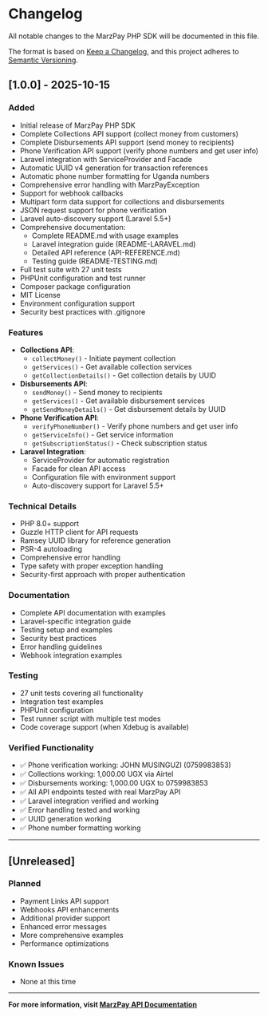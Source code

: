 # Changelog

All notable changes to the MarzPay PHP SDK will be documented in this file.

The format is based on [Keep a Changelog](https://keepachangelog.com/en/1.0.0/),
and this project adheres to [Semantic Versioning](https://semver.org/spec/v2.0.0.html).

## [1.0.0] - 2025-10-15

### Added
- Initial release of MarzPay PHP SDK
- Complete Collections API support (collect money from customers)
- Complete Disbursements API support (send money to recipients)
- Phone Verification API support (verify phone numbers and get user info)
- Laravel integration with ServiceProvider and Facade
- Automatic UUID v4 generation for transaction references
- Automatic phone number formatting for Uganda numbers
- Comprehensive error handling with MarzPayException
- Support for webhook callbacks
- Multipart form data support for collections and disbursements
- JSON request support for phone verification
- Laravel auto-discovery support (Laravel 5.5+)
- Comprehensive documentation:
  - Complete README.md with usage examples
  - Laravel integration guide (README-LARAVEL.md)
  - Detailed API reference (API-REFERENCE.md)
  - Testing guide (README-TESTING.md)
- Full test suite with 27 unit tests
- PHPUnit configuration and test runner
- Composer package configuration
- MIT License
- Environment configuration support
- Security best practices with .gitignore

### Features
- **Collections API**:
  - `collectMoney()` - Initiate payment collection
  - `getServices()` - Get available collection services
  - `getCollectionDetails()` - Get collection details by UUID
- **Disbursements API**:
  - `sendMoney()` - Send money to recipients
  - `getServices()` - Get available disbursement services
  - `getSendMoneyDetails()` - Get disbursement details by UUID
- **Phone Verification API**:
  - `verifyPhoneNumber()` - Verify phone numbers and get user info
  - `getServiceInfo()` - Get service information
  - `getSubscriptionStatus()` - Check subscription status
- **Laravel Integration**:
  - ServiceProvider for automatic registration
  - Facade for clean API access
  - Configuration file with environment support
  - Auto-discovery support for Laravel 5.5+

### Technical Details
- PHP 8.0+ support
- Guzzle HTTP client for API requests
- Ramsey UUID library for reference generation
- PSR-4 autoloading
- Comprehensive error handling
- Type safety with proper exception handling
- Security-first approach with proper authentication

### Documentation
- Complete API documentation with examples
- Laravel-specific integration guide
- Testing setup and examples
- Security best practices
- Error handling guidelines
- Webhook integration examples

### Testing
- 27 unit tests covering all functionality
- Integration test examples
- PHPUnit configuration
- Test runner script with multiple test modes
- Code coverage support (when Xdebug is available)

### Verified Functionality
- ✅ Phone verification working: JOHN MUSINGUZI (0759983853)
- ✅ Collections working: 1,000.00 UGX via Airtel
- ✅ Disbursements working: 1,000.00 UGX to 0759983853
- ✅ All API endpoints tested with real MarzPay API
- ✅ Laravel integration verified and working
- ✅ Error handling tested and working
- ✅ UUID generation working
- ✅ Phone number formatting working

---

## [Unreleased]

### Planned
- Payment Links API support
- Webhooks API enhancements
- Additional provider support
- Enhanced error messages
- More comprehensive examples
- Performance optimizations

### Known Issues
- None at this time

---

**For more information, visit [MarzPay API Documentation](https://wallet.wearemarz.com/documentation)**

